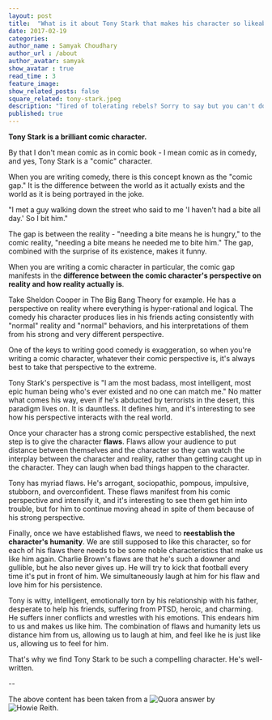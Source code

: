 ```yaml
---
layout: post
title:  "What is it about Tony Stark that makes his character so likeable?""
date: 2017-02-19
categories: 
author_name : Samyak Choudhary
author_url : /about
author_avatar: samyak
show_avatar : true
read_time : 3
feature_image: 
show_related_posts: false
square_related: tony-stark.jpeg
description: "Tired of tolerating rebels? Sorry to say but you can't do without them."
published: true
---
```


**Tony Stark is a brilliant comic character.**

By that I don't mean comic as in comic book - I mean comic as in comedy, and yes, Tony Stark is a "comic" character.

When you are writing comedy, there is this concept known as the "comic gap." It is the difference between the world as it actually exists and the world as it is being portrayed in the joke.

"I met a guy walking down the street who said to me 'I haven't had a bite all day.' So I bit him."

The gap is between the reality - "needing a bite means he is hungry," to the comic reality, "needing a bite means he needed me to bite him." The gap, combined with the surprise of its existence, makes it funny.

When you are writing a comic character in particular, the comic gap manifests in the **difference between the comic character's perspective on reality and how reality actually is**.

Take Sheldon Cooper in The Big Bang Theory for example. He has a perspective on reality where everything is hyper-rational and logical. The comedy his character produces lies in his friends acting consistently with "normal" reality and "normal" behaviors, and his interpretations of them from his strong and very different perspective.

One of the keys to writing good comedy is exaggeration, so when you're writing a comic character, whatever their comic perspective is, it's always best to take that perspective to the extreme.

Tony Stark's perspective is "I am the most badass, most intelligent, most epic human being who's ever existed and no one can match me." No matter what comes his way, even if he's abducted by terrorists in the desert, this paradigm lives on. It is dauntless. It defines him, and it's interesting to see how his perspective interacts with the real world.

Once your character has a strong comic perspective established, the next step is to give the character **flaws**. Flaws allow your audience to put distance between themselves and the character so they can watch the interplay between the character and reality, rather than getting caught up in the character. They can laugh when bad things happen to the character.

Tony has myriad flaws. He's arrogant, sociopathic, pompous, impulsive, stubborn, and overconfident. These flaws manifest from his comic perspective and intensify it, and it's interesting to see them get him into trouble, but for him to continue moving ahead in spite of them because of his strong perspective.

Finally, once we have established flaws, we need to **reestablish the character's humanity**. We are still supposed to like this character, so for each of his flaws there needs to be some noble characteristics that make us like him again. Charlie Brown's flaws are that he's such a downer and gullible, but he also never gives up. He will try to kick that football every time it's put in front of him. We simultaneously laugh at him for his flaw and love him for his persistence.

Tony is witty, intelligent, emotionally torn by his relationship with his father, desperate to help his friends, suffering from PTSD, heroic, and charming. He suffers inner conflicts and wrestles with his emotions. This endears him to us and makes us like him. The combination of flaws and humanity lets us distance him from us, allowing us to laugh at him, and feel like he is just like us, allowing us to feel for him.

That's why we find Tony Stark to be such a compelling character. He's well-written.

--

The above content has been taken from a ![Quora answer](https://www.quora.com/What-is-it-about-Tony-Stark-that-makes-his-character-so-likeable) by ![Howie Reith](https://www.quora.com/profile/Howie-Reith).
